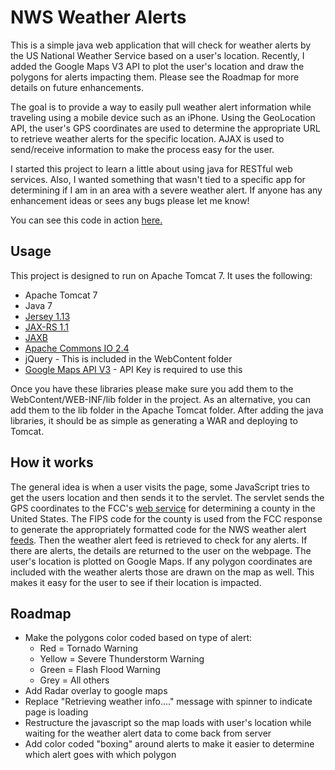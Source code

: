NWS Weather Alerts
==================

This is a simple java web application that will check for weather alerts by the US National Weather Service based on a user's location.  Recently, I added the Google Maps V3 API to plot the user's location and draw the polygons for alerts impacting them. Please see the Roadmap for more details on future enhancements.

The goal is to provide a way to easily pull weather alert information while traveling using a mobile device such as an iPhone.  Using the GeoLocation API, the user's GPS coordinates are used to determine the appropriate URL to retrieve weather alerts for the specific location. AJAX is used to send/receive information to make the process easy for the user. 

I started this project to learn a little about using java for RESTful web services. Also, I wanted something that wasn't tied to a specific app for determining if I am in an area with a severe weather alert. If anyone has any enhancement ideas or sees any bugs please let me know!

You can see this code in action [here.](http://www.natepaulus.com/NWSWeatherData)

Usage
-----

This project is designed to run on Apache Tomcat 7.  It uses the following:

* Apache Tomcat 7
* Java 7
* [Jersey 1.13](http://jersey.java.net/) 
* [JAX-RS 1.1](http://jax-rs-spec.java.net/)
* [JAXB](http://jaxb.java.net/)
* [Apache Commons IO 2.4](https://commons.apache.org/io/)
* jQuery - This is included in the WebContent folder
* [Google Maps API V3](https://developers.google.com/maps/documentation/javascript/) - API Key is required to use this

Once you have these libraries please make sure you add them to the WebContent/WEB-INF/lib folder in the project.  As an alternative, you can add them to the lib folder in the Apache Tomcat folder. After adding the java libraries, it should be as simple as generating a WAR and deploying to Tomcat.

How it works
------------

The general idea is when a user visits the page, some JavaScript tries to get the users location and then sends it to the servlet.  The servlet sends the GPS coordinates to the FCC's [web service](http://www.fcc.gov/developers/census-block-conversions-api) for determining a county in the United States.  The FIPS code for the county is used from the FCC response to generate the appropriately formatted code for the NWS weather alert [feeds](http://alerts.weather.gov).  Then the weather alert feed is retrieved to check for any alerts.  If there are alerts, the details are returned to the user on the webpage.  The user's location is plotted on Google Maps. If any polygon coordinates are included with the weather alerts those are drawn on the map as well.  This makes it easy for the user to see if their location is impacted.

Roadmap
-------

* Make the polygons color coded based on type of alert:
    * Red = Tornado Warning
	* Yellow = Severe Thunderstorm Warning
	* Green = Flash Flood Warning
	* Grey = All others
* Add Radar overlay to google maps 
* Replace "Retrieving weather info...." message with spinner to indicate page is loading
* Restructure the javascript so the map loads with user's location while waiting for the weather alert data to come back from server
* Add color coded "boxing" around alerts to make it easier to determine which alert goes with which polygon